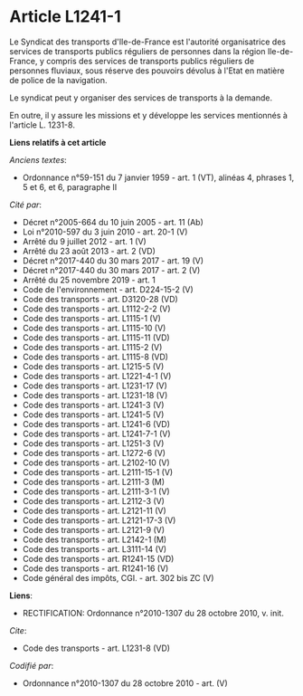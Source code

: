 # Article L1241-1

Le Syndicat des transports d'Ile-de-France est l'autorité organisatrice des services de transports publics réguliers de
personnes dans la région Ile-de-France, y compris des services de transports publics réguliers de personnes fluviaux, sous
réserve des pouvoirs dévolus à l'Etat en matière de police de la navigation. 

Le syndicat peut y organiser des services de transports à la demande. 

En outre, il y assure les missions et y développe les services mentionnés à l'article L. 1231-8.

**Liens relatifs à cet article**

_Anciens textes_:

  - Ordonnance n°59-151 du 7 janvier 1959 - art. 1 (VT), alinéas 4, phrases 1, 5 et 6, et 6, paragraphe II

_Cité par_:

  - Décret n°2005-664 du 10 juin 2005 - art. 11 (Ab)
  - Loi n°2010-597 du 3 juin 2010 - art. 20-1 (V)
  - Arrêté du 9 juillet 2012 - art. 1 (V)
  - Arrêté du 23 août 2013 - art. 2 (VD)
  - Décret n°2017-440 du 30 mars 2017 - art. 19 (V)
  - Décret n°2017-440 du 30 mars 2017 - art. 2 (V)
  - Arrêté du 25 novembre 2019 - art. 1
  - Code de l'environnement - art. D224-15-2 (V)
  - Code des transports - art. D3120-28 (VD)
  - Code des transports - art. L1112-2-2 (V)
  - Code des transports - art. L1115-1 (V)
  - Code des transports - art. L1115-10 (V)
  - Code des transports - art. L1115-11 (VD)
  - Code des transports - art. L1115-2 (V)
  - Code des transports - art. L1115-8 (VD)
  - Code des transports - art. L1215-5 (V)
  - Code des transports - art. L1221-4-1 (V)
  - Code des transports - art. L1231-17 (V)
  - Code des transports - art. L1231-18 (V)
  - Code des transports - art. L1241-3 (V)
  - Code des transports - art. L1241-5 (V)
  - Code des transports - art. L1241-6 (VD)
  - Code des transports - art. L1241-7-1 (V)
  - Code des transports - art. L1251-3 (V)
  - Code des transports - art. L1272-6 (V)
  - Code des transports - art. L2102-10 (V)
  - Code des transports - art. L2111-15-1 (V)
  - Code des transports - art. L2111-3 (M)
  - Code des transports - art. L2111-3-1 (V)
  - Code des transports - art. L2112-3 (V)
  - Code des transports - art. L2121-11 (V)
  - Code des transports - art. L2121-17-3 (V)
  - Code des transports - art. L2121-9 (V)
  - Code des transports - art. L2142-1 (M)
  - Code des transports - art. L3111-14 (V)
  - Code des transports - art. R1241-15 (VD)
  - Code des transports - art. R1241-16 (V)
  - Code général des impôts, CGI. - art. 302 bis ZC (V)

**Liens**:

  - RECTIFICATION: Ordonnance n°2010-1307 du 28 octobre 2010, v. init.

_Cite_:

  - Code des transports - art. L1231-8 (VD)

_Codifié par_:

  - Ordonnance n°2010-1307 du 28 octobre 2010 - art. (V)

